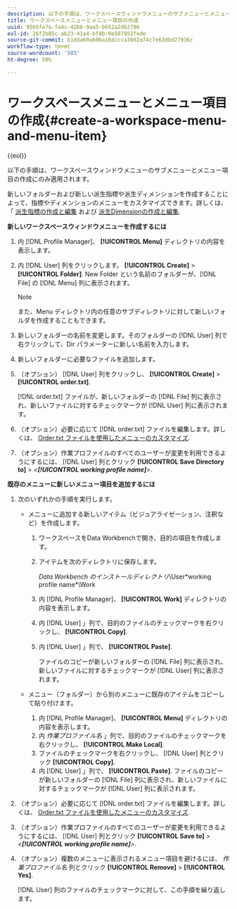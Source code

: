 ```yaml
---
description: 以下の手順は、ワークスペースウィンドウメニューのサブメニューとメニュー項目の作成にのみ適用されます。
title: ワークスペースメニューとメニュー項目の作成
uuid: 9565fe7a-fa4c-42b6-9aa5-b652a2d62796
exl-id: 26f2b85c-ab23-41a4-bf4b-9e507952fede
source-git-commit: b1dda69a606a16dccca30d2a74c7e63dbd27936c
workflow-type: tm+mt
source-wordcount: '503'
ht-degree: 50%

---
```


# ワークスペースメニューとメニュー項目の作成{#create-a-workspace-menu-and-menu-item}

{{eol}}

以下の手順は、ワークスペースウィンドウメニューのサブメニューとメニュー項目の作成にのみ適用されます。

新しいフォルダーおよび新しい派生指標や派生ディメンションを作成することによって、指標やディメンションのメニューをカスタマイズできます。詳しくは、「 [派生指標の作成と編集](../../../../home/c-get-started/c-admin-intrf/c-prof-mgr/c-drvd-mtrcs.md#concept-e41723b342a849309874b26232224a40) および [派生Dimensionの作成と編集](../../../../home/c-get-started/c-admin-intrf/c-prof-mgr/c-dvrd-dim.md#concept-ece3c3ea8cdf4fc796680173993bff93).

**新しいワークスペースウィンドウメニューを作成するには**

1. 内 [!DNL Profile Manager]、 **[!UICONTROL Menu]** ディレクトリの内容を表示します。
1. 内 [!DNL User] 列をクリックします。 **[!UICONTROL Create]** > **[!UICONTROL Folder]**. New Folder という名前のフォルダーが、[!DNL File] の [!DNL Menu] 列に表示されます。

   >[!NOTE]
   >
   >また、Menu ディレクトリ内の任意のサブディレクトリに対して新しいフォルダを作成することもできます。

1. 新しいフォルダーの名前を変更します。そのフォルダーの [!DNL User] 列で右クリックして、Dir パラメーターに新しい名前を入力します。
1. 新しいフォルダーに必要なファイルを追加します。
1. （オプション） [!DNL User] 列をクリックし、 **[!UICONTROL Create]** > **[!UICONTROL order.txt]**.

   [!DNL order.txt] ファイルが、新しいフォルダーの [!DNL File] 列に表示され、新しいファイルに対するチェックマークが [!DNL User] 列に表示されます。

1. （オプション）必要に応じて [!DNL order.txt] ファイルを編集します。詳しくは、 [Order.txt ファイルを使用したメニューのカスタマイズ](../../../../home/c-get-started/c-intf-anlys-ftrs/c-ctm-menus/t-cstm-menus-ordr-files.md#task-a391800a8dd444deb3e1516d5189f999).
1. （オプション）作業プロファイルのすべてのユーザーが変更を利用できるようにするには、 [!DNL User] 列とクリック **[!UICONTROL Save Directory to]** > *&lt;**[!UICONTROL working profile name]**>*.

**既存のメニューに新しいメニュー項目を追加するには**

1. 次のいずれかの手順を実行します。

   * メニューに追加する新しいアイテム（ビジュアライゼーション、注釈など）を作成します。

      1. ワークスペースをData Workbenchで開き、目的の項目を作成します。
      1. アイテムを次のディレクトリに保存します。

         *Data Workbench のインストールディレクトリ*\User\*working profile name*\Work

      1. 内 [!DNL Profile Manager]、 **[!UICONTROL Work]** ディレクトリの内容を表示します。
      1. 内 [!DNL User] 」列で、目的のファイルのチェックマークを右クリックし、 **[!UICONTROL Copy]**.
      1. 内 [!DNL User] 」列で、 **[!UICONTROL Paste]**.

         ファイルのコピーが新しいフォルダーの [!DNL File] 列に表示され、新しいファイルに対するチェックマークが [!DNL User] 列に表示されます。
   * メニュー（フォルダー）から別のメニューに既存のアイテムをコピーして貼り付けます。

      1. 内 [!DNL Profile Manager]、 **[!UICONTROL Menu]** ディレクトリの内容を表示します。
      1. 内 *作業プロファイル名* 」列で、目的のファイルのチェックマークを右クリックし、 **[!UICONTROL Make Local]**.
      1. ファイルのチェックマークを右クリックし、 [!DNL User] 列とクリック **[!UICONTROL Copy]**.
      1. 内 [!DNL User] 」列で、 **[!UICONTROL Paste]**. ファイルのコピーが新しいフォルダーの [!DNL File] 列に表示され、新しいファイルに対するチェックマークが [!DNL User] 列に表示されます。


1. （オプション）必要に応じて [!DNL order.txt] ファイルを編集します。詳しくは、 [Order.txt ファイルを使用したメニューのカスタマイズ](../../../../home/c-get-started/c-intf-anlys-ftrs/c-ctm-menus/t-cstm-menus-ordr-files.md#task-a391800a8dd444deb3e1516d5189f999).
1. （オプション）作業プロファイルのすべてのユーザーが変更を利用できるようにするには、 [!DNL User] 列とクリック **[!UICONTROL Save to]** > *&lt;**[!UICONTROL working profile name]**>*.
1. （オプション）複数のメニューに表示されるメニュー項目を避けるには、 *作業プロファイル名* 列とクリック **[!UICONTROL Remove]** > **[!UICONTROL Yes]**.

   [!DNL User] 列のファイルのチェックマークに対して、この手順を繰り返します。
